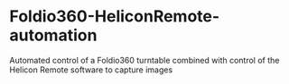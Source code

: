 # Foldio360-HeliconRemote-automation
Automated control of a Foldio360 turntable combined with control of the Helicon Remote software to capture images
